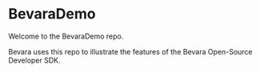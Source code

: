 # BevaraDemo


Welcome to the BevaraDemo repo.

Bevara uses this repo to illustrate the features of the Bevara Open-Source Developer SDK.


